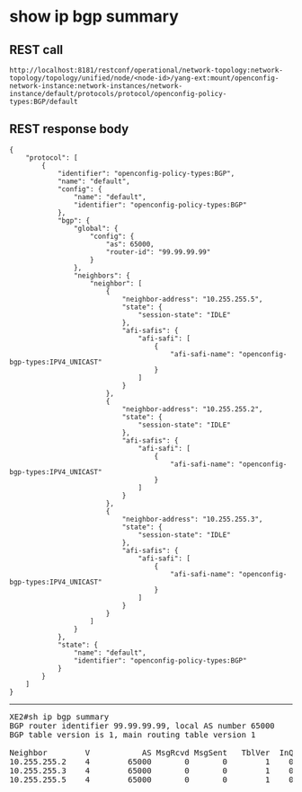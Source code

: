 # show ip bgp summary

## REST call

```
http://localhost:8181/restconf/operational/network-topology:network-topology/topology/unified/node/<node-id>/yang-ext:mount/openconfig-network-instance:network-instances/network-instance/default/protocols/protocol/openconfig-policy-types:BGP/default
```

## REST response body

```
{
    "protocol": [
        {
            "identifier": "openconfig-policy-types:BGP",
            "name": "default",
            "config": {
                "name": "default",
                "identifier": "openconfig-policy-types:BGP"
            },
            "bgp": {
                "global": {
                    "config": {
                        "as": 65000,
                        "router-id": "99.99.99.99"
                    }
                },
                "neighbors": {
                    "neighbor": [
                        {
                            "neighbor-address": "10.255.255.5",
                            "state": {
                                "session-state": "IDLE"
                            },
                            "afi-safis": {
                                "afi-safi": [
                                    {
                                        "afi-safi-name": "openconfig-bgp-types:IPV4_UNICAST"
                                    }
                                ]
                            }
                        },
                        {
                            "neighbor-address": "10.255.255.2",
                            "state": {
                                "session-state": "IDLE"
                            },
                            "afi-safis": {
                                "afi-safi": [
                                    {
                                        "afi-safi-name": "openconfig-bgp-types:IPV4_UNICAST"
                                    }
                                ]
                            }
                        },
                        {
                            "neighbor-address": "10.255.255.3",
                            "state": {
                                "session-state": "IDLE"
                            },
                            "afi-safis": {
                                "afi-safi": [
                                    {
                                        "afi-safi-name": "openconfig-bgp-types:IPV4_UNICAST"
                                    }
                                ]
                            }
                        }
                    ]
                }
            },
            "state": {
                "name": "default",
                "identifier": "openconfig-policy-types:BGP"
            }
        }
    ]
}
```


---

<pre>
XE2#sh ip bgp summary
BGP router identifier 99.99.99.99, local AS number 65000
BGP table version is 1, main routing table version 1

Neighbor        V           AS MsgRcvd MsgSent   TblVer  InQ OutQ Up/Down  State/PfxRcd
10.255.255.2    4        65000       0       0        1    0    0 never    Idle
10.255.255.3    4        65000       0       0        1    0    0 never    Idle
10.255.255.5    4        65000       0       0        1    0    0 never    Idle
</pre>

   

